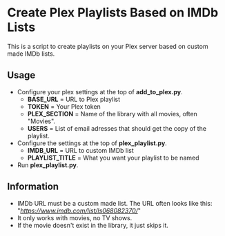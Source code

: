 # Create Plex Playlists Based on IMDb Lists

This is a script to create playlists on your Plex server based on custom made IMDb lists. 

## Usage
* Configure your plex settings at the top of **add_to_plex.py**.
  * **BASE_URL** = URL to Plex playlist
  * **TOKEN** = Your Plex token
  * **PLEX_SECTION** = Name of the library with all movies, often "Movies".
  * **USERS** = List of email adresses that should get the copy of the playlist.
* Configure the settings at the top of **plex_playlist.py**.
  * **IMDB_URL** = URL to custom IMDb list
  * **PLAYLIST_TITLE** = What you want your playlist to be named
* Run **plex_playlist.py**. 
  
## Information
* IMDb URL must be a custom made list. The URL often looks like this: "_https://www.imdb.com/list/ls068082370/_"
* It only works with movies, no TV shows.
* If the movie doesn't exist in the library, it just skips it. 
